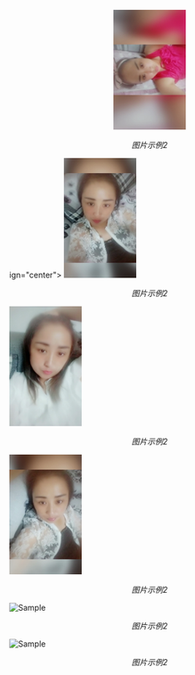 <p align="center">
<img src="https://raw.githubusercontent.com/sxgpyjg/images/master/img_005.png" alt="Sample"  width="130" height="215">
<p align="center">
<em>图片示例2</em>
</p>
ign="center">
<img src="https://raw.githubusercontent.com/sxgpyjg/images/master/img_006.png" alt="Sample"  width="130" height="215">
<p align="center">
<em>图片示例2</em>
</p>

<img src="https://raw.githubusercontent.com/sxgpyjg/images/master/img_007.png" alt="Sample"  width="130" height="215">
<p align="center">
<em>图片示例2</em>
</p>

<img src="https://raw.githubusercontent.com/sxgpyjg/images/master/img_008.png" alt="Sample"  width="130" height="215">
<p align="center">
<em>图片示例2</em>
</p>

<img src="https://raw.githubusercontent.com/sxgpyjg/images/master/img_00.png" alt="Sample"  width="130" height="215">
<p align="center">
<em>图片示例2</em>
</p>

<img src="https://raw.githubusercontent.com/sxgpyjg/images/master/img_01
0.png" alt="Sample"  width="130" height="215">
<p align="center">
<em>图片示例2</em>
</p>
